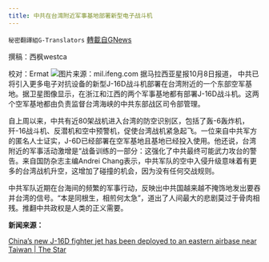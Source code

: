```yaml
---
title: 中共在台湾附近军事基地部署新型电子战斗机
---
```

`秘密翻譯組G-Translators` [轉載自GNews](https://gnews.org/zh-hans/1581975/)

撰稿：西枫westca

校对：Ermat
![](https://assets.gnews.org/wp-content/uploads/2021/10/0A98778704E8A65A89013CD1C97F4446801E7263_size39_w1080_h720.jpeg)图片来源：mil.ifeng.com
据马拉西亚星报10月8日报道， 中共已将引入更多电子对抗设备的新型J-16D战斗机部署在台湾附近的一个东部空军基地。据卫星图像显示，在浙江和江西的两个军事基地都有部署J-16D战斗机。这两个空军基地都由负责监督台湾海峡的中共东部战区司令部管理。

自上周以来，中共有近80架战机进入台湾的防空识别区，包括了轰-6轰炸机，歼-16战斗机、反潜机和空中预警机，促使台湾战机紧急起飞。一位来自中共军方的匿名人士证实，J-6D已经部署在空军基地且基地已经投入使用。他还说，台湾附近的军事活动激增是“战备训练的一部分：这强化了中共最终可能武力攻台的警告。来自国防杂志主编Andrei Chang表示，中共军队的空中入侵升级意味着有更多的台湾战机升空，这增加了碰撞的机会，因为没有任何交战规则。

中共军队近期在台海间的频繁的军事行动，反映出中共国越来越不掩饰地发出要吞并台湾的信号。“本是同根生，相煎何太急”，道出了人间最大的悲剧莫过于骨肉相残。推翻中共政权是人类的正义需要。

**新闻来源：**

[China’s new J-16D fighter jet has been deployed to an eastern airbase near Taiwan | The Star](https://www.thestar.com.my/aseanplus/aseanplus-news/2021/10/08/chinas-new-j-16d-fighter-jet-has-been-deployed-to-an-eastern-airbase-near-taiwan)
